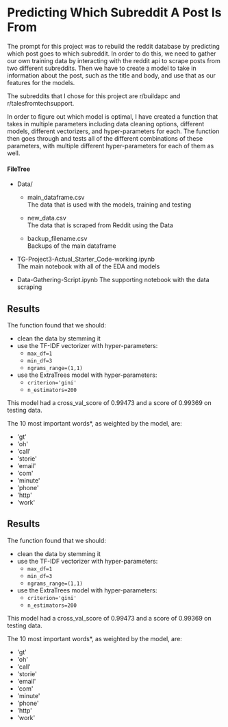 # Predicting Which Subreddit A Post Is From
The prompt for this project was to rebuild the reddit database by predicting which post goes to which subreddit.  In order to do this, we need to gather our own training data by interacting with the reddit api to scrape posts from two different subreddits. Then we have to create a model to take in information about the post, such as the title and body, and use that as our features for the models.

The subreddits that I chose for this project are r/buildapc and r/talesfromtechsupport.

In order to figure out which model is optimal, I have created a function that takes in multiple parameters including data cleaning options, different models, different vectorizers, and hyper-parameters for each. The function then goes through and tests all of the different combinations of these parameters, with multiple different hyper-parameters for each of them as well.


#### FileTree
- Data/
    - main_dataframe.csv  
    The data that is used with the models, training and testing

    - new_data.csv  
    The data that is scraped from Reddit using the Data

    - backup_filename.csv  
    Backups of the main dataframe

- TG-Project3-Actual_Starter_Code-working.ipynb  
The main notebook with all of the EDA and models

- Data-Gathering-Script.ipynb
The supporting notebook with the data scraping


## Results

The function found that we should:
- clean the data by stemming it
- use the TF-IDF vectorizer with hyper-parameters:
    - `max_df=1`
    - `min_df=3`
    - `ngrams_range=(1,1)`
- use the ExtraTrees model with hyper-parameters:
    - `criterion='gini'`
    - `n_estimators=200`

This model had a cross_val_score of 0.99473 and a score of 0.99369 on testing data.

The 10 most important words*, as weighted by the model, are:
 - 'gt'
 - 'oh'
 - 'call'
 - 'storie'
 - 'email'
 - 'com'
 - 'minute'
 - 'phone'
 - 'http'
 - 'work'


## Results

The function found that we should:
- clean the data by stemming it
- use the TF-IDF vectorizer with hyper-parameters:
    - `max_df=1`
    - `min_df=3`
    - `ngrams_range=(1,1)`
- use the ExtraTrees model with hyper-parameters:
    - `criterion='gini'`
    - `n_estimators=200`

This model had a cross_val_score of 0.99473 and a score of 0.99369 on testing data.

The 10 most important words*, as weighted by the model, are:
 - 'gt'
 - 'oh'
 - 'call'
 - 'storie'
 - 'email'
 - 'com'
 - 'minute'
 - 'phone'
 - 'http'
 - 'work'
